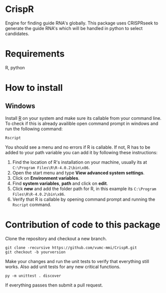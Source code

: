 # CrispR
 Engine for finding guide RNA's globally. This package uses CRISPRseek to generate the guide RNA's which will be handled in python to select candidates. 
 
# Requirements
R, python

# How to install
## Windows
Install [R](https://cran.r-project.org/bin/windows/base/R-4.0.2-win.exe) on your system and make sure its callable from your command line. To check if this is already availible open command prompt in windows and run the following command:

```
Rscript
```
You should see a menu and no errors if R is callable. If not, R has to be added to your path variable you can add it by following these instructions:

1. Find the location of R's installation on your machine, usually its at `C:\Program Files\R\R-4.0.2\bin\x86`.
2. Open the start menu and type **View advanced system settings**.
3. Click on **Environment variables**.
4. Find **system variables**, **path** and click on **edit**. 
5. Click **new** and add the folder path for R, in this example its `C:\Program Files\R\R-4.0.2\bin\x86`.
6. Verify that R is callable by opening command prompt and running the `Rscript` command.

# Contribution of code to this package
Clone the repository and checkout a new branch. 

```
git clone -recursive https://github.com/vumc-mmi/CrispR.git
git checkout -b yourversion
```
Make your changes and run the unit tests to verify that everything still works. Also add unit tests for any new critical functions. 
```
py -m unittest . discover
```
If everything passes then submit a pull request. 
